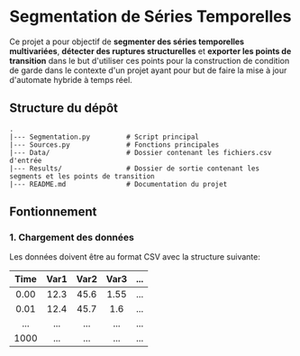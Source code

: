 # **Segmentation de Séries Temporelles**

Ce projet a pour objectif de **segmenter des séries temporelles multivariées**, **détecter des ruptures structurelles** et **exporter les points de transition** dans le but d'utiliser ces points pour la construction de condition de garde dans le contexte d'un projet ayant pour but de faire la mise à jour d'automate hybride à temps réel.

## **Structure du dépôt**
```
.
|--- Segmentation.py         # Script principal
|--- Sources.py              # Fonctions principales
|--- Data/                   # Dossier contenant les fichiers.csv d'entrée
|--- Results/                # Dossier de sortie contenant les segments et les points de transition
|--- README.md               # Documentation du projet
```

## **Fontionnement**

### 1. **Chargement des données**
Les données doivent être au format CSV avec la structure suivante:

|   Time    |   Var1    |   Var2    |   Var3    |   ...     |
|   :---:   |   :---:   |   :---:   |   :---:   |   :---:   |
|   0.00    |   12.3    |   45.6    |   1.55    |   ...     |
|   0.01    |   12.4    |   45.7    |   1.6     |   ...     |
|   ...     |   ...     |   ...     |   ...     |   ...     |
|   1000    |   ...     |   ...     |   ...     |   ...     |
